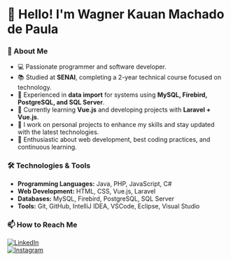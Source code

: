 # **👋 Hello! I'm Wagner Kauan Machado de Paula**  

### **🚀 About Me**  

- 💻 Passionate programmer and software developer.  
- 📚 Studied at **SENAI**, completing a 2-year technical course focused on technology.  
- 💼 Experienced in **data import** for systems using **MySQL, Firebird, PostgreSQL, and SQL Server**.  
- 🌱 Currently learning **Vue.js** and developing projects with **Laravel + Vue.js**.  
- 🔨 I work on personal projects to enhance my skills and stay updated with the latest technologies.  
- 🎯 Enthusiastic about web development, best coding practices, and continuous learning.  

### **🛠️ Technologies & Tools**  

- **Programming Languages:** Java, PHP, JavaScript, C#  
- **Web Development:** HTML, CSS, Vue.js, Laravel  
- **Databases:** MySQL, Firebird, PostgreSQL, SQL Server  
- **Tools:** Git, GitHub, IntelliJ IDEA, VSCode, Eclipse, Visual Studio  

### **📫 How to Reach Me**  

[![LinkedIn](https://img.shields.io/badge/-LinkedIn-0077B5?logo=LinkedIn&logoColor=white&style=for-the-badge)](https://www.linkedin.com/in/wagner-kauan)  
[![Instagram](https://img.shields.io/badge/-Instagram-E4405F?logo=Instagram&logoColor=white&style=for-the-badge)](https://www.instagram.com/_wagnerkauan/)  
